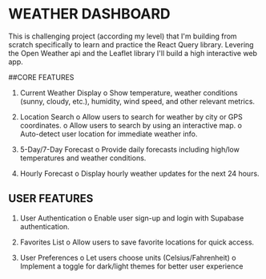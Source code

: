 # WEATHER DASHBOARD

This is challenging project (according my level) that I'm building from scratch specifically to learn and practice the React Query library.
Levering the Open Weather api and the Leaflet library I'll build a high interactive web app.

##CORE FEATURES

1. Current Weather Display
    o Show temperature, weather conditions (sunny, cloudy, etc.), humidity, wind 
    speed, and other relevant metrics.
   
2. Location Search
    o Allow users to search for weather by city or GPS coordinates.
    o Allow users to search by using an interactive map.
    o Auto-detect user location for immediate weather info.
   
3. 5-Day/7-Day Forecast
    o Provide daily forecasts including high/low temperatures and weather 
    conditions.
   
4. Hourly Forecast
    o Display hourly weather updates for the next 24 hours.

## USER FEATURES

1. User Authentication
    o Enable user sign-up and login with Supabase authentication.
   
2. Favorites List
    o Allow users to save favorite locations for quick access.

3. User Preferences
    o Let users choose units (Celsius/Fahrenheit)
    o Implement a toggle for dark/light themes for better user experience
